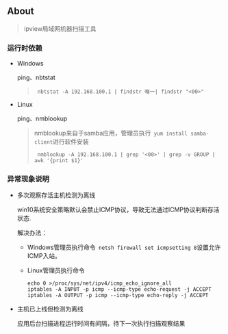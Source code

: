 ## About



> ipview局域网机器扫描工具

### 运行时依赖

- Windows

  ping、nbtstat

  > ` nbtstat -A 192.168.100.1 | findstr 唯一| findstr "<00>"`

- Linux

  ping、nmblookup

  > nmblookup来自于samba应用，管理员执行` yum install samba-client`进行软件安装
  >
  > ` nmblookup -A 192.168.100.1 | grep '<00>' | grep -v GROUP | awk '{print $1}'`

### 异常现象说明

- 多次观察存活主机检测为离线

  win10系统安全策略默认会禁止ICMP协议，导致无法通过ICMP协议判断存活状态.

  解决办法：

  - Windows管理员执行命令` netsh firewall set icmpsetting 8`设置允许ICMP入站。

  - Linux管理员执行命令

     ``` shell
     echo 0 >/proc/sys/net/ipv4/icmp_echo_ignore_all
     iptables -A INPUT -p icmp --icmp-type echo-request -j ACCEPT
     iptables -A OUTPUT -p icmp --icmp-type echo-reply -j ACCEPT
     ```

- 主机已上线但检测为离线

  应用后台扫描进程运行时间有间隔，待下一次执行扫描观察结果

